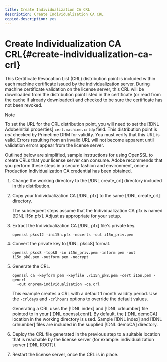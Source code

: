 ```yaml
---
title: Create Individualization CA CRL
description: Create Individualization CA CRL
copied-description: yes
---
```


# Create Individualization CA CRL{#create-individualization-ca-crl}

This Certificate Revocation List (CRL) distribution point is included within each machine certificate issued by the individualization server. During machine certificate validation on the license server, this CRL will be downloaded from the distribution point listed in the certificate (or read from the cache if already downloaded) and checked to be sure the certificate has not been revoked.

>[!NOTE]
>
>To set the URL for the CRL distribution point, you will need to set the [!DNL AdobeInitial.properties] `cert.machine.crldp` field. This distribution point is *not* checked by Primetime DRM for validity. You must verify that this URL is valid. Errors resulting from an invalid URL will not become apparent until validation errors appear from the license server.

Outlined below are simplified, sample instructions for using OpenSSL to create CRLs that your license server can consume. Adobe recommends that you perform these steps in a secure fashion and environment, once a Production Individualization CA credential has been obtained. 

1. Change the working directory to the [!DNL create_crl] directory included in this distribution.
1. Copy your Individualization CA [!DNL pfx] to the same [!DNL create_crl] directory.

   The subsequent steps assume that the Individualization CA pfx is named [!DNL i15n.pfx]. Adjust as appropriate for your setup.
1. Extract the Individualization CA [!DNL pfx] file's private key.

   ```
   openssl pkcs12 -ini15n.pfx -nocerts -out i15n_priv.pem
   ```

1. Convert the private key to [!DNL pksc8] format.

   ```
   openssl pkcs8 -topk8 -in i15n_priv.pem -inform pem -out i15n_pk8.pem -outform pem -nocrypt
   ```

1. Generate the CRL.

   ```
   openssl ca -keyform pem -keyfile ./i15n_pk8.pem -cert i15n.pem -gencrl  
     -out onprem-individualization -ca.crl
   ```

   This example creates a CRL with a default 1 month validity period. Use the `-crldays` and `-crlhours` options to override the default values.

   Generating a CRL uses the [!DNL index] and [!DNL crlnumber] file pointed to in your [!DNL openssl.conf]. By default, the [!DNL demoCA] location in the working directory is used. Sample [!DNL index] and [!DNL crlnumber] files are included in the supplied [!DNL demoCA] directory. 

1. Deploy the CRL file generated in the previous step to a suitable location that is reachable by the license server (for example: individualization server [!DNL ROOT]).
1. Restart the license server, once the CRL is in place.
